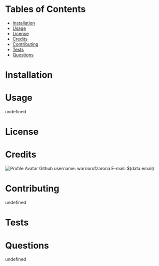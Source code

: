 
# 

# 

# Tables of Contents
* [Installation](#installation)
* [Usage](#usage)
* [License](#license)
* [Credits](#credits)
* [Contributing](#contributing)
* [Tests](#tests)
* [Questions](#questions)

# Installation


# Usage
undefined

# License


# Credits
![Profile Avatar](https://avatars0.githubusercontent.com/u/56315576?v=4)
Github username: warriorofzarona
E-mail: $(data.email)

# Contributing
undefined

# Tests


# Questions
undefined


